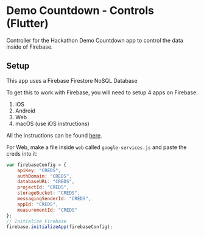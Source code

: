 # Demo Countdown - Controls (Flutter)

Controller for the Hackathon Demo Countdown app to control the data inside of Firebase.

## Setup

This app uses a Firebase Firestore NoSQL Database

To get this to work with Firebase, you will need to setup 4 apps on Firebase:

1. iOS
2. Android
3. Web
4. macOS (use iOS instructions)

All the instructions can be found [here](https://firebase.google.com/docs/flutter/setup).

For Web, make a file inside `web` called `google-services.js` and paste the creds into it:

```javascript
var firebaseConfig = {
    apiKey: "CREDS",
    authDomain: "CREDS",
    databaseURL: "CREDS",
    projectId: "CREDS",
    storageBucket: "CREDS",
    messagingSenderId: "CREDS",
    appId: "CREDS",
    measurementId: "CREDS"
};
// Initialize Firebase
firebase.initializeApp(firebaseConfig);
```
